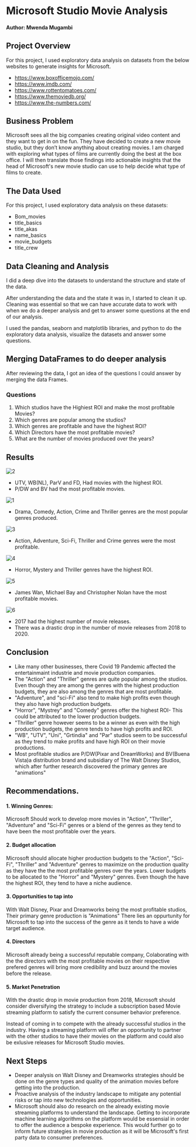 # Microsoft Studio Movie Analysis

#### Author: Mwenda Mugambi

## Project Overview
For this project, I used exploratory data analysis on datasets from the below websites to generate insights for Microsoft.
* https://www.boxofficemojo.com/
* https://www.imdb.com/
* https://www.rottentomatoes.com/
* https://www.themoviedb.org/
* https://www.the-numbers.com/

## Business Problem
Microsoft sees all the big companies creating original video content and they want to get in on the fun. They have decided to create a new movie studio, but they don’t know anything about creating movies. I am charged with exploring what types of films are currently doing the best at the box office. I will then translate those findings into actionable insights that the head of Microsoft's new movie studio can use to help decide what type of films to create.

## The Data Used
For this project, I used exploratory data analysis on these datasets:
* Bom_movies
* title_basics 
* title_akas 
* name_basics 
* movie_budgets 
* title_crew 

## Data Cleaning and Analysis
I did a deep dive into the datasets to understand the structure and state of the data.

After understanding the data and the state it was in, I started to clean it up. Cleaning was essential so that we can have accurate data to work with when we do a deeper analysis and get to answer some questions at the end of our analysis.

I used the pandas, seaborn and matplotlib libraries, and python to do the exploratory data analysis, visualize the datasets and answer some questions. 

## Merging DataFrames to do deeper analysis
After reviewing the data, I got an idea of the questions I could answer by merging the data Frames.

### Questions
1. Which studios have the Highiest ROI and make the most profitable Movies?
2. Which genres are popular among the studios?
3. Which genres are profitable and have the highest ROI?
4. Which Directors have the most profitable movies?
5. What are the number of movies produced over the years?

## Results
![2](https://github.com/Mwenda-Mugambi/dsc-phase-1-project/assets/132069152/f73410df-da76-4129-8598-091d0437b4d0)
* UTV, WB(NL), ParV and FD, Had movies with the highest ROI.
* P/DW and BV had the most profitable movies.

![1](https://github.com/Mwenda-Mugambi/dsc-phase-1-project/assets/132069152/2e5f736b-5c19-445c-9d7e-b9aac88bdb0c)
* Drama, Comedy, Action, Crime and Thriller genres are the most popular genres produced.

![3](https://github.com/Mwenda-Mugambi/dsc-phase-1-project/assets/132069152/f8724f5e-443c-421d-9d09-75eefd08a4d3)
* Action, Adventure, Sci-Fi, Thriller and Crime genres were the most profitable.

![4](https://github.com/Mwenda-Mugambi/dsc-phase-1-project/assets/132069152/706861e2-9fd8-4448-926b-0972590899f5)
* Horror, Mystery and Thriller  genres have the highest ROI.

![5](https://github.com/Mwenda-Mugambi/dsc-phase-1-project/assets/132069152/df527f31-c6a1-4f2c-8ad6-cd486709004f)
* James Wan, Michael Bay and Christopher Nolan have the most profitable movies.

![6](https://github.com/Mwenda-Mugambi/dsc-phase-1-project/assets/132069152/d16799d5-650f-4e35-9331-24e677a580ed)
* 2017 had the highest number of movie releases.
* There was a drastic drop in the number of movie releases from 2018 to 2020.

## Conclusion
* Like many other businesses, there Covid 19 Pandemic affected the entertainmaint industrie and movie production companies.
* The "Action" and "Thriller" genres are quite popular among the studios. Even though they are among the genres with the highest production budgets, they are also among the genres that are most profitable.
* "Adventure", and "sci-Fi" also tend to make high profits even though they also have high production budgets.
* "Horror", "Mystrey" and "Comedy" genres offer the highest ROI- This could be attributed to the lower production budgets.
* "Thriller" genre however seems to be a winner as even with the high production budgets, the genre tends to have high profits and ROI.
* "WB", "UTV", "Uni", "Grtindia" and "Par" studios seem to be successful as they trend to make profits and have high ROI on their movie productions.
* Most profitable studios are P/DW(Pixar and DreamWorks) and BV(Buena Vista)a distribution brand and subsidiary of The Walt Disney Studios, which after further research discovered the primary genres are "animations" 

## Recommendations.

#### 1. Winning Genres:
Microsoft Should work to develop more movies in "Action", "Thriller", "Adventure" and "Sci-Fi" genres or a blend of the genres as they tend to have been the most profitable over the years.

#### 2. Budget allocation
Microsoft should allocate higher production budgets to the "Action", "Sci-Fi", "Thriller" and  "Adventure" genres to maximize on the production quality as they have the the most profitable genres over the years.
Lower budgets to be allocated to the "Horror" and "Mystery" genres. Even though the have the highest ROI, they tend to have a niche audience.

#### 3.  Opportunities to tap into
With Walt Disney, Pixar and Dreamworks being the most profitable studios, Their primary genre production is "Animations" 
There lies an oppurtunity for Microsoft to tap into the success of the genre as it tends to have a wide target audience.

#### 4. Directors 
Microsoft already being a successful reputable company, Colaborating with the the directors with the most profitable movies on their respective prefered genres will bring more credibility and buzz around the movies before the release.

#### 5. Market Penetration
With the drastic drop in movie production from 2018, Microsoft should consider diversifying the strategy to include a subscription based Movie streaming platform to satisfy the current consumer behavior preference.

Instead of coming in to compete with the already successful studios in the industry. Having a streaming platform will offer an opportunity to partner with the other studios to have their movies on the platform and could also be exlusive releases for Microsoft Studio movies.

## Next Steps
* Deeper analysis on Walt Disney and Dreamworks strategies should be done on the genre types and quality of the animation movies before getting into the production. 
* Proactive analysis of the industry landscape to mitigate any potential risks or tap into new technologies and opportunities.
* Microsoft should also do research on the already existing movie streaming platforms to understand the landscape. Getting to incorporate machine learning algorithms on the platform would be essensial in order to offer the audience a bespoke experience. This would further go to inform future strategies in movie production as it will be Microsoft's first party data to consumer preferences.
